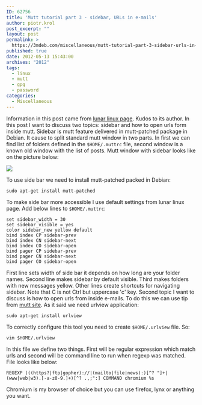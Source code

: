```yaml
---
ID: 62756
title: 'Mutt tutorial part 3 - sidebar, URLs in e-mails'
author: piotr.krol
post_excerpt: ""
layout: post
permalink: >
  https://3mdeb.com/miscellaneous/mutt-tutorial-part-3-sidebar-urls-in-e-mails/
published: true
date: 2012-05-13 15:43:00
archives: "2012"
tags:
  - linux
  - mutt
  - gpg
  - password
categories:
  - Miscellaneous
---
```

Information in this post came from [lunar linux page][1]. Kudos to its author.
In this post I want to discuss two topics: sidebar and how to open urls form
inside mutt. Sidebar is mutt feature delivered in mutt-patched package in
Debian. It cause to split standard mutt window in two parts. In first we can
find list of folders defined in the `$HOME/.muttrc` file, second window is a
known old window with the list of posts. Mutt window with sidebar looks like on
the picture below:

![][2]

To use side bar we need to install mutt-patched packed in Debian:

<pre><code class="bash">sudo apt-get install mutt-patched
</code></pre>

To make side bar more accessible I use default settings from lunar linux page.
Add below lines to `$HOME/.muttrc`:

<pre><code class="bash">set sidebar_width = 30
set sidebar_visible = yes
color sidebar_new yellow default
bind index CP sidebar-prev
bind index CN sidebar-next
bind index CO sidebar-open
bind pager CP sidebar-prev
bind pager CN sidebar-next
bind pager CO sidebar-open
</code></pre>

First line sets width of side bar it depends on how long are your folder names.
Second line makes sidebar by default visible. Third makes folders with new
messages yellow. Other lines create shortcuts for navigating sidebar. Note that
C is not Ctrl but uppercase 'c' key. Second topic I want to discuss is how to
open urls from inside e-mails. To do this we can use tip from [mutt site][3]. As
it said we need urlview application:

<pre><code class="bash">sudo apt-get install urlview
</code></pre>

To correctly configure this tool you need to create `$HOME/.urlview` file. So:

<pre><code class="bash">vim $HOME/.urlview
</code></pre>

In this file we define two things. First will be regular expression which match
urls and second will be command line to run when regexp was matched. File looks
like below:

<pre><code class="bash">REGEXP (((https?|ftp|gopher)://|(mailto|file|news):)[^? "]+|(www|web|w3).[-a-z0-9.]+)[^? .,;":] COMMAND chromium %s
</code></pre>

Chromium is my browser of choice but you can use firefox, lynx or anything you
want.

 [1]: http://www.lunar-linux.org/mutt-sidebar/
 [2]: /img/mutt-screenshot.png
 [3]: http://www.mutt.org/doc/manual/manual-4.html#ss4.13
